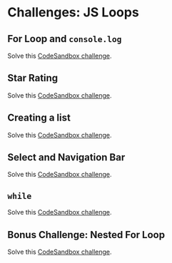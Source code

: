 # Challenges: JS Loops

## For Loop and `console.log`

Solve this
[CodeSandbox challenge](https://codesandbox.io/s/github/neuefische/web-exercises/tree/main/sessions/js-loops/for-console?file=/README.md).

## Star Rating

Solve this
[CodeSandbox challenge](https://codesandbox.io/s/github/neuefische/web-exercises/tree/main/sessions/js-loops/for-stars?file=/README.md).

## Creating a list

Solve this
[CodeSandbox challenge](https://codesandbox.io/s/github/neuefische/web-exercises/tree/main/sessions/js-loops/forof-list?file=/README.md).

## Select and Navigation Bar

Solve this
[CodeSandbox challenge](https://codesandbox.io/s/github/neuefische/web-exercises/tree/main/sessions/js-loops/forin-select-nav?file=/README.md).

## `while`

Solve this
[CodeSandbox challenge](https://codesandbox.io/s/github/neuefische/web-exercises/tree/main/sessions/js-loops/while-random-number?file=/README.md).

## Bonus Challenge: Nested For Loop

Solve this
[CodeSandbox challenge](https://codesandbox.io/s/github/neuefische/web-exercises/tree/main/sessions/js-loops/pixels?file=/README.md).
